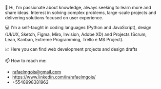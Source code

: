 👋 Hi, I'm passionate about knowledge, always seeking to learn more and share ideas. Interest in solving complex problems, large-scale projects and delivering solutions focused on user experience.

💻 I'm a self-taught in coding languages (Python and JavaScript), design (UI/UX, Sketch, Figma, Miro, Invision, Adobe XD) and Projects (Scrum, Lean, Kanban, Extreme Programming, Trello e MS Project).

📈 Here you can find web development projects and design drafts

📫 How to reach me:

* rafaelmgois@gmail.com
* https://www.linkedin.com/in/rafaelmgois/
* +5548998381962
